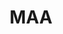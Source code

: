 ---
title: 'MAA'
summary: 'Posts concerning the Mathematical Association of America (MAA) problems'
hideMeta: true
---